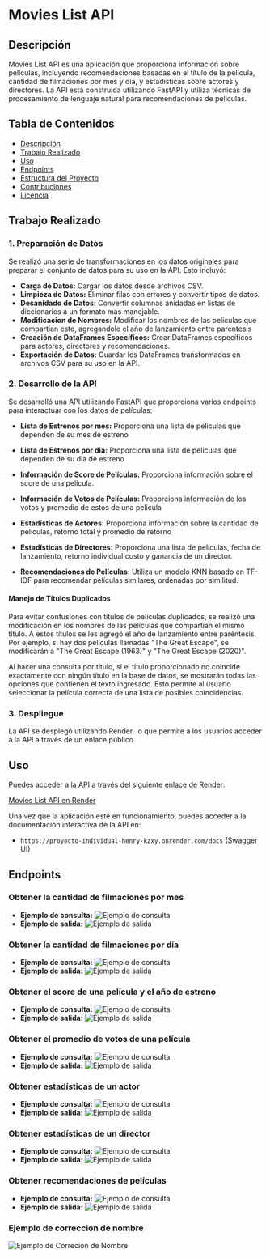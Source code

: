 # Movies List API

## Descripción

Movies List API es una aplicación que proporciona información sobre películas, incluyendo recomendaciones basadas en el título de la película, cantidad de filmaciones por mes y día, y estadísticas sobre actores y directores. La API está construida utilizando FastAPI y utiliza técnicas de procesamiento de lenguaje natural para recomendaciones de películas.

## Tabla de Contenidos

- [Descripción](#descripción)
- [Trabajo Realizado](#trabajo-realizado)
- [Uso](#uso)
- [Endpoints](#endpoints)
- [Estructura del Proyecto](#estructura-del-proyecto)
- [Contribuciones](#contribuciones)
- [Licencia](#licencia)

## Trabajo Realizado

### 1. Preparación de Datos

Se realizó una serie de transformaciones en los datos originales para preparar el conjunto de datos para su uso en la API. Esto incluyó:

- **Carga de Datos:** Cargar los datos desde archivos CSV.
- **Limpieza de Datos:** Eliminar filas con errores y convertir tipos de datos.
- **Desanidado de Datos:** Convertir columnas anidadas en listas de diccionarios a un formato más manejable.
- **Modificacion de Nombres:** Modificar los nombres de las peliculas que compartian este, agregandole el año de lanzamiento entre parentesis
- **Creación de DataFrames Específicos:** Crear DataFrames específicos para actores, directores y recomendaciones.
- **Exportación de Datos:** Guardar los DataFrames transformados en archivos CSV para su uso en la API.

### 2. Desarrollo de la API

Se desarrolló una API utilizando FastAPI que proporciona varios endpoints para interactuar con los datos de películas:

- **Lista de Estrenos por mes:** Proporciona una lista de peliculas que dependen de su mes de estreno

- **Lista de Estrenos por dia:** Proporciona una lista de peliculas que dependen de su dia de estreno

- **Información de Score de Películas:** Proporciona información sobre el score de una película.

- **Información de Votos de Películas:** Proporciona información de los votos y promedio de estos de una pelicula

- **Estadísticas de Actores:** Proporciona información sobre la cantidad de películas, retorno total y promedio de retorno

- **Estadísticas de Directores:** Proporciona una lista de películas, fecha de lanzamiento, retorno individual costo y ganancia de un director.

- **Recomendaciones de Películas:** Utiliza un modelo KNN basado en TF-IDF para recomendar películas similares, ordenadas por similitud.

#### Manejo de Títulos Duplicados

Para evitar confusiones con títulos de películas duplicados, se realizó una modificación en los nombres de las películas que compartían el mismo título. A estos títulos se les agregó el año de lanzamiento entre paréntesis. Por ejemplo, si hay dos películas llamadas "The Great Escape", se modificarán a "The Great Escape (1963)" y "The Great Escape (2020)".

Al hacer una consulta por título, si el título proporcionado no coincide exactamente con ningún título en la base de datos, se mostrarán todas las opciones que contienen el texto ingresado. Esto permite al usuario seleccionar la película correcta de una lista de posibles coincidencias.


### 3. Despliegue

La API se desplegó utilizando Render, lo que permite a los usuarios acceder a la API a través de un enlace público.

## Uso

Puedes acceder a la API a través del siguiente enlace de Render:

[Movies List API en Render](https://proyecto-individual-henry-kzxy.onrender.com)

Una vez que la aplicación esté en funcionamiento, puedes acceder a la documentación interactiva de la API en:
- `https://proyecto-individual-henry-kzxy.onrender.com/docs` (Swagger UI)

## Endpoints

### Obtener la cantidad de filmaciones por mes
- **Ejemplo de consulta:**
    ![Ejemplo de consulta](assets/Funcion1_Input.jpg)
- **Ejemplo de salida:**
    ![Ejemplo de salida](assets/Funcion1_Output.jpg)

### Obtener la cantidad de filmaciones por día
- **Ejemplo de consulta:**
    ![Ejemplo de consulta](assets/Funcion2_Input.jpg)
- **Ejemplo de salida:**
    ![Ejemplo de salida](assets/Funcion2_Output.jpg)

### Obtener el score de una película y el año de estreno
- **Ejemplo de consulta:**
    ![Ejemplo de consulta](assets/Funcion3_Input.jpg)
- **Ejemplo de salida:**
    ![Ejemplo de salida](assets/Funcion3_Output.jpg)

### Obtener el promedio de votos de una película
- **Ejemplo de consulta:**
    ![Ejemplo de consulta](assets/Funcion4_Input.jpg)
- **Ejemplo de salida:**
    ![Ejemplo de salida](assets/Funcion4_Output.jpg)

### Obtener estadísticas de un actor
- **Ejemplo de consulta:**
    ![Ejemplo de consulta](assets/Funcion5_Input.jpg)
- **Ejemplo de salida:**
    ![Ejemplo de salida](assets/Funcion5_Output.jpg)

### Obtener estadísticas de un director
- **Ejemplo de consulta:**
    ![Ejemplo de consulta](assets/Funcion6_Input.jpg)
- **Ejemplo de salida:**
    ![Ejemplo de salida](assets/Funcion6_Output.jpg)

### Obtener recomendaciones de películas
- **Ejemplo de consulta:**
    ![Ejemplo de consulta](assets/Recomendacion_Input.jpg)
- **Ejemplo de salida:**
    ![Ejemplo de salida](assets/Recomendacion_Output.jpg)

### Ejemplo de correccion de nombre
![Ejemplo de Correcion de Nombre](assets/Nombre_Similar.jpg)